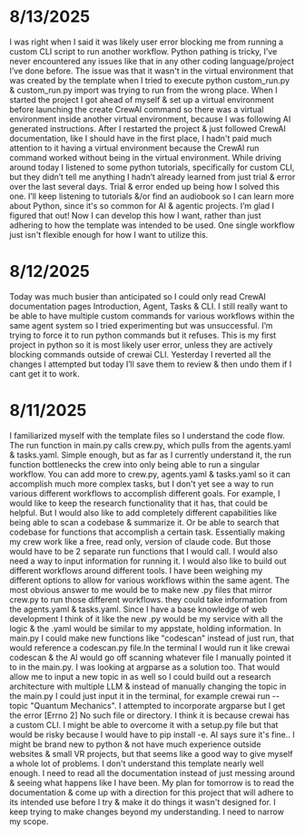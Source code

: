 # 8/13/2025
I was right when I said it was likely user error blocking me from running a custom CLI script to run another workflow. Python pathing is tricky, I’ve never encountered any issues like that in any other coding language/project I’ve done before. 
The issue was that it wasn't in the virtual environment that was created by the template when I tried to execute python custom_run.py & custom_run.py import was trying to run from the wrong place. When I started the project I got ahead of myself & set up a virtual environment before launching the create CrewAI command so there was a virtual environment inside another virtual environment, because I was following AI generated instructions. After I restarted the project & just followed CrewAI documentation, like I should have in the first place, I hadn't paid much attention to it having a virtual environment because the CrewAI run command worked without being in the virtual environment. 
While driving around today I listened to some python tutorials, specifically for custom CLI, but they didn’t tell me anything I hadn’t already learned from just trial & error over the last several days. Trial & error ended up being how I solved this one. I’ll keep listening to tutorials &/or find an audiobook so I can learn more about Python, since it's so common for AI & agentic projects. 
I’m glad I figured that out! Now I can develop this how I want, rather than just adhering to how the template was intended to be used. One single workflow just isn't flexible enough for how I want to utilize this. 

# 8/12/2025
Today was much busier than anticipated so I could only read CrewAI documentation pages Introduction, Agent, Tasks & CLI. I still really want to be able to have multiple custom commands for various workflows within the same agent system so I tried experimenting but was unsuccessful. I’m trying to force it to run python commands but it refuses. This is my first project in python so it is most likely user error, unless they are actively blocking commands outside of crewai CLI. Yesterday I reverted all the changes I attempted but today I’ll save them to review & then undo them if I cant get it to work. 

# 8/11/2025
I familiarized myself with the template files so I understand the code flow. The run function in main.py calls crew.py, which pulls from the agents.yaml & tasks.yaml. Simple enough, but as far as I currently understand it, the run function bottlenecks the crew into only being able to run a singular workflow. You can add more to crew.py, agents.yaml & tasks.yaml so it can accomplish much more complex tasks, but I don't yet see a way to run various different workflows to accomplish different goals.
For example, I would like to keep the research functionality that it has, that could be helpful. But I would also like to add completely different capabilities like being able to scan a codebase & summarize it. Or be able to search that codebase for functions that accomplish a certain task. Essentially making my crew work like a free, read only, version of claude code. But those would have to be 2 separate run functions that I would call. I would also need a way to input information for running it. I would also like to build out different workflows around different tools.
I have been weighing my different options to allow for various workflows within the same agent. The most obvious answer to me would be to make new .py files that mirror crew.py to run those different workflows. they could take information from the agents.yaml & tasks.yaml. Since I have a base knowledge of web development I think of it like the new .py would be my service with all the logic & the .yaml would be similar to my appstate, holding information. In main.py I could make new functions like "codescan" instead of just run, that would reference a codescan.py file.In the terminal I would run it like crewai codescan & the AI would go off scanning whatever file I manually pointed it to in the main.py.
I was looking at argparse as a solution too. That would allow me to input a new topic in as well so I could build out a research architecture with multiple LLM & instead of manually changing the topic in the main.py I could just input it in the terminal, for example crewai run --topic "Quantum Mechanics". I attempted to incorporate argparse but I get the error [Errno 2] No such file or directory. I think it is because crewai has a custom CLI. I might be able to overcome it with a setup.py file but that would be risky because I would have to pip install -e. AI says sure it's fine.. I might be brand new to python & not have much experience outside websites & small VR projects, but that seems like a good way to give myself a whole lot of problems. I don't understand this template nearly well enough. I need to read all the documentation instead of just messing around & seeing what happens like I have been.
My plan for tomorrow is to read the documentation & come up with a direction for this project that will adhere to its intended use before I try & make it do things it wasn't designed for. I keep trying to make changes beyond my understanding. I need to narrow my scope.